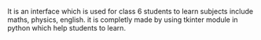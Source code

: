 It is an interface which is used for class 6 students to learn subjects include maths, physics, english. it is completly made by using tkinter module in python which help students to learn.

